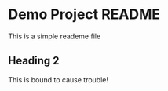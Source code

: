 # Demo Project README

This is a simple reademe file

## Heading 2

This is bound to cause trouble!
